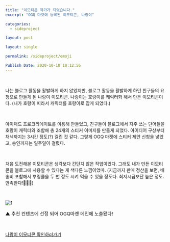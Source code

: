 ```yaml
---
title: "이모티콘 작가가 되었습니다."
excerpt: "OGQ 마켓에 등록된 이모티콘, 나랑이"

categories:
  - sideproject

layout: post

layout: single

permalink: /sideproject/emoji

Publish Date: 2020-10-10 10:12:56 
---
```


<br/>

나는 블로그 활동을 활발하게 하지 않았지만, 블로그 활동을 활발하게 하던 친구들의 요청으로 만들게 된 나랑이 이모티콘. 나랑이는 호랑이를 캐릭터화 해서 만든 이모티콘이다. (내가 호랑이 띠라서 캐릭터를 호랑이로 잡게 되었다.)

<br/>

아이패드 프로크리에이트를 이용해 만들었고, 친구들이 블로그에서 자주 쓰는 단어들을 호랑이 캐릭터와 조합해 총 24개의 스티커 이미지를 만들게 되었다. 아이디어 구상부터 채색까지는 3시간 정도(?) 걸린 것 같다. 그렇게 OGQ 마켓에 스티커 제안 신청을 넣었고, 승인까지는 일주일이 걸렸다. 

<br/>

처음 도전해본 이모티콘은 생각보다 간단치 않은 작업이었다. 그래도 내가 만든 이모티콘을 블로그에 사용할 수 있다는 게 색다른 느낌이었따. (지금까지 판매 정산을 보면, 배송비 포함해서 뿌링클을 두 번 정도 시켜 먹을 수 있을 정도다. 최저시급보단 높은 정도. 만족한다!&#128047;&#128062;&#128047;) 

<br/>

![1](https://user-images.githubusercontent.com/72485853/119226804-f1468400-bb45-11eb-9cfd-628726188cc9.jpg)

<span style="font-size:11pt">▲ 추천 컨텐츠에 선정 되어 OGQ마켓 메인에 노출됐다!</span>

<br/>

[나랑이 이모티콘 확인하러가기](http://naver.me/GXhlZ6vf)



